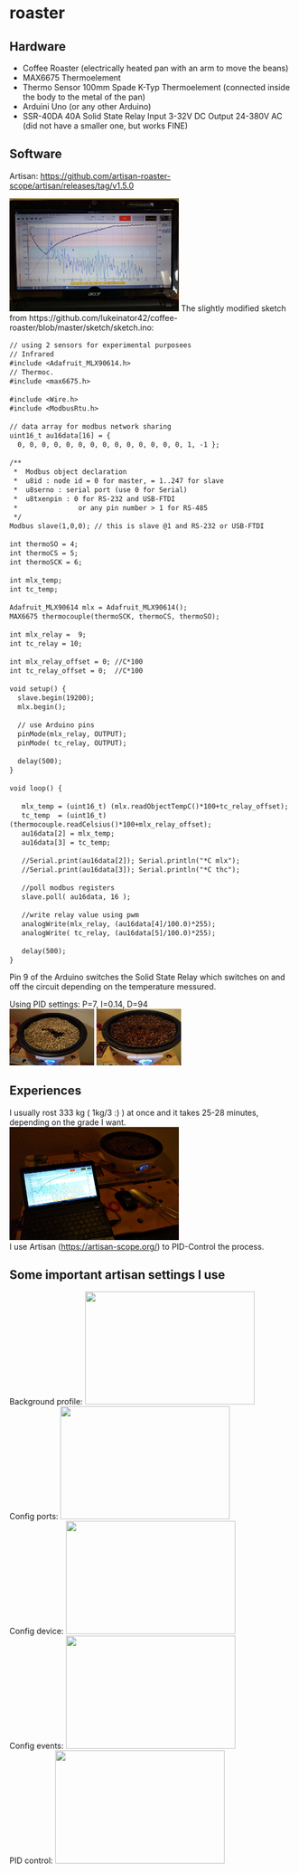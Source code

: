 # roaster
## Hardware
- Coffee Roaster (electrically heated pan with an arm to move the beans)
- MAX6675 Thermoelement 
- Thermo Sensor 100mm Spade K-Typ Thermoelement (connected inside the body to the metal of the pan)
- Arduini Uno (or any other Arduino)
- SSR-40DA 40A Solid State Relay Input 3-32V DC Output 24-380V AC (did not have a smaller one, but works FINE)
  
## Software 
Artisan:
https://github.com/artisan-roaster-scope/artisan/releases/tag/v1.5.0

<img src="pics/artisan.jpeg"  width="300" height="200">
The slightly modified sketch from https://github.com/lukeinator42/coffee-roaster/blob/master/sketch/sketch.ino:

```
// using 2 sensors for experimental purposees
// Infrared
#include <Adafruit_MLX90614.h>
// Thermoc.
#include <max6675.h>

#include <Wire.h>
#include <ModbusRtu.h>

// data array for modbus network sharing
uint16_t au16data[16] = {
  0, 0, 0, 0, 0, 0, 0, 0, 0, 0, 0, 0, 0, 0, 1, -1 };

/**
 *  Modbus object declaration
 *  u8id : node id = 0 for master, = 1..247 for slave
 *  u8serno : serial port (use 0 for Serial)
 *  u8txenpin : 0 for RS-232 and USB-FTDI 
 *               or any pin number > 1 for RS-485
 */
Modbus slave(1,0,0); // this is slave @1 and RS-232 or USB-FTDI

int thermoSO = 4;
int thermoCS = 5;
int thermoSCK = 6;

int mlx_temp;
int tc_temp;

Adafruit_MLX90614 mlx = Adafruit_MLX90614();
MAX6675 thermocouple(thermoSCK, thermoCS, thermoSO);

int mlx_relay =  9; 
int tc_relay = 10; 

int mlx_relay_offset = 0; //C*100 
int tc_relay_offset = 0;  //C*100 

void setup() {
  slave.begin(19200); 
  mlx.begin();
  
  // use Arduino pins 
  pinMode(mlx_relay, OUTPUT);
  pinMode( tc_relay, OUTPUT);
  
  delay(500);
}

void loop() {

   mlx_temp = (uint16_t) (mlx.readObjectTempC()*100+tc_relay_offset);
   tc_temp  = (uint16_t) (thermocouple.readCelsius()*100+mlx_relay_offset);
   au16data[2] = mlx_temp;
   au16data[3] = tc_temp;
   
   //Serial.print(au16data[2]); Serial.println("*C mlx");
   //Serial.print(au16data[3]); Serial.println("*C thc");

   //poll modbus registers
   slave.poll( au16data, 16 );

   //write relay value using pwm
   analogWrite(mlx_relay, (au16data[4]/100.0)*255);
   analogWrite( tc_relay, (au16data[5]/100.0)*255);
   
   delay(500);
}
```
Pin 9 of the Arduino switches the Solid State Relay which switches on and off the circuit depending on the temperature messured.

Using PID settings: P=7, I=0.14, D=94
<br>
<img src="pics/bohnengruen.jpg"  width="150" height="100">
<img src="pics/bohnenbraun.jpg"  width="150" height="100">
## Experiences
I usually rost 333 kg ( 1kg/3 :) ) at once and it takes 25-28 minutes, depending on the grade I want.
<img src="pics/set.jpg"  width="300" height="200">
<br>
I use Artisan (https://artisan-scope.org/) to PID-Control the process.

## Some important artisan settings I use  
Background profile:
<img src="pics/background.jpeg"  width="300" height="200">
<br>
Config ports:
<img src="pics/ports.jpeg"  width="300" height="200">
<br>
Config device:
<img src="pics/device.jpeg"  width="300" height="200">
<br>
Config events:
<img src="pics/events.jpeg"  width="300" height="200">
<br>
PID control:
<img src="pics/pid-control.jpeg"  width="300" height="200">
<br>
